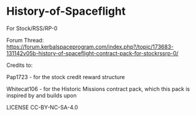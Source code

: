 # History-of-Spaceflight

For Stock/RSS/RP-0

Forum Thread: https://forum.kerbalspaceprogram.com/index.php?/topic/173683-131142v05b-history-of-spaceflight-contract-pack-for-stockrssrp-0/

Credits to:

Pap1723 - for the stock credit reward structure

Whitecat106 - for the Historic Missions contract pack, which this pack is inspired by and builds upon


LICENSE CC-BY-NC-SA-4.0
